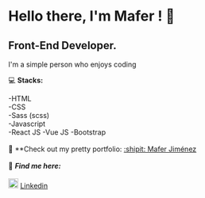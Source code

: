 # Hello there, I'm Mafer ! :elephant:
## Front-End Developer.

I'm a simple person who enjoys coding

:computer: **Stacks:**

-HTML </br>
-CSS</br>
-Sass (scss) </br>
-Javascript</br>
-React JS
-Vue JS
-Bootstrap
<br></br>
:scroll: **Check out my pretty portfolio:
[:shipit: Mafer Jiménez](https://maferjimnez.github.io/mafers-portfolio/) 
<br></br>
:dart: ***Find me here:***
<br></br>
<img src="https://i.postimg.cc/1tWpxw42/LI-In-Bug.png" width=20> [Linkedin](https://www.linkedin.com/in/mar%C3%ADa-fernanda-jim%C3%A9nez-8a33871b6/)
